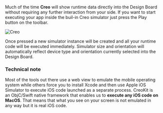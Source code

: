 Much of the time **Creo** will show runtime data directly into the Design Board without requiring any further interaction from your side. If you want to start executing your app inside the buil-in Creo simulator just press the Play button on the toolbar.

![Creo](images/simulator.png)

Once pressed a new simulator instance will be created and all your runtime code will be executed immediately. Simulator size and orientation will automatically reflect device type and orientation currently selected into the Design Board.

### Technical note
Most of the tools out there use a web view to emulate the mobile operating system while others force you to install Xcode and then use Apple iOS Simulator to execute iOS code launched as a separate process. CreoKit is an ObjC/Swift native framework that enables us to **execute any iOS code on MacOS**. That means that what you see on your screen is not emulated in any way but it is real iOS code.